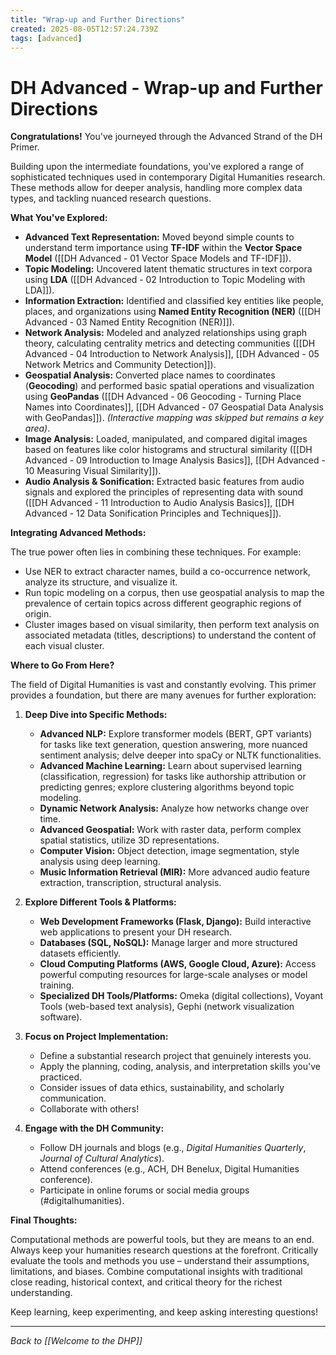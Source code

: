 ```yaml
---
title: "Wrap-up and Further Directions"
created: 2025-08-05T12:57:24.739Z
tags: [advanced]
---
```

# DH Advanced - Wrap-up and Further Directions

**Congratulations!** You've journeyed through the Advanced Strand of the DH Primer.

Building upon the intermediate foundations, you've explored a range of sophisticated techniques used in contemporary Digital Humanities research. These methods allow for deeper analysis, handling more complex data types, and tackling nuanced research questions.

**What You've Explored:**

*   **Advanced Text Representation:** Moved beyond simple counts to understand term importance using **TF-IDF** within the **Vector Space Model** ([[DH Advanced - 01 Vector Space Models and TF-IDF]]).
*   **Topic Modeling:** Uncovered latent thematic structures in text corpora using **LDA** ([[DH Advanced - 02 Introduction to Topic Modeling with LDA]]).
*   **Information Extraction:** Identified and classified key entities like people, places, and organizations using **Named Entity Recognition (NER)** ([[DH Advanced - 03 Named Entity Recognition (NER)]]).
*   **Network Analysis:** Modeled and analyzed relationships using graph theory, calculating centrality metrics and detecting communities ([[DH Advanced - 04 Introduction to Network Analysis]], [[DH Advanced - 05 Network Metrics and Community Detection]]).
*   **Geospatial Analysis:** Converted place names to coordinates (**Geocoding**) and performed basic spatial operations and visualization using **GeoPandas** ([[DH Advanced - 06 Geocoding - Turning Place Names into Coordinates]], [[DH Advanced - 07 Geospatial Data Analysis with GeoPandas]]). *(Interactive mapping was skipped but remains a key area)*.
*   **Image Analysis:** Loaded, manipulated, and compared digital images based on features like color histograms and structural similarity ([[DH Advanced - 09 Introduction to Image Analysis Basics]], [[DH Advanced - 10 Measuring Visual Similarity]]).
*   **Audio Analysis & Sonification:** Extracted basic features from audio signals and explored the principles of representing data with sound ([[DH Advanced - 11 Introduction to Audio Analysis Basics]], [[DH Advanced - 12 Data Sonification Principles and Techniques]]).

**Integrating Advanced Methods:**

The true power often lies in combining these techniques. For example:

*   Use NER to extract character names, build a co-occurrence network, analyze its structure, and visualize it.
*   Run topic modeling on a corpus, then use geospatial analysis to map the prevalence of certain topics across different geographic regions of origin.
*   Cluster images based on visual similarity, then perform text analysis on associated metadata (titles, descriptions) to understand the content of each visual cluster.

**Where to Go From Here?**

The field of Digital Humanities is vast and constantly evolving. This primer provides a foundation, but there are many avenues for further exploration:

1.  **Deep Dive into Specific Methods:**
    *   **Advanced NLP:** Explore transformer models (BERT, GPT variants) for tasks like text generation, question answering, more nuanced sentiment analysis; delve deeper into spaCy or NLTK functionalities.
    *   **Advanced Machine Learning:** Learn about supervised learning (classification, regression) for tasks like authorship attribution or predicting genres; explore clustering algorithms beyond topic modeling.
    *   **Dynamic Network Analysis:** Analyze how networks change over time.
    *   **Advanced Geospatial:** Work with raster data, perform complex spatial statistics, utilize 3D representations.
    *   **Computer Vision:** Object detection, image segmentation, style analysis using deep learning.
    *   **Music Information Retrieval (MIR):** More advanced audio feature extraction, transcription, structural analysis.

2.  **Explore Different Tools & Platforms:**
    *   **Web Development Frameworks (Flask, Django):** Build interactive web applications to present your DH research.
    *   **Databases (SQL, NoSQL):** Manage larger and more structured datasets efficiently.
    *   **Cloud Computing Platforms (AWS, Google Cloud, Azure):** Access powerful computing resources for large-scale analyses or model training.
    *   **Specialized DH Tools/Platforms:** Omeka (digital collections), Voyant Tools (web-based text analysis), Gephi (network visualization software).

3.  **Focus on Project Implementation:**
    *   Define a substantial research project that genuinely interests you.
    *   Apply the planning, coding, analysis, and interpretation skills you've practiced.
    *   Consider issues of data ethics, sustainability, and scholarly communication.
    *   Collaborate with others!

4.  **Engage with the DH Community:**
    *   Follow DH journals and blogs (e.g., *Digital Humanities Quarterly*, *Journal of Cultural Analytics*).
    *   Attend conferences (e.g., ACH, DH Benelux, Digital Humanities conference).
    *   Participate in online forums or social media groups (#digitalhumanities).

**Final Thoughts:**

Computational methods are powerful tools, but they are means to an end. Always keep your humanities research questions at the forefront. Critically evaluate the tools and methods you use – understand their assumptions, limitations, and biases. Combine computational insights with traditional close reading, historical context, and critical theory for the richest understanding.

Keep learning, keep experimenting, and keep asking interesting questions!

---

*Back to [[Welcome to the DHP]]*
